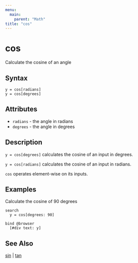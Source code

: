 ```yaml
---
menu:
  main:
    parent: "Math"
title: "cos"
---
```


# cos

Calculate the cosine of an angle

## Syntax

```eve
y = cos[radians]
y = cos[degrees]
```

## Attributes

- `radians` - the angle in radians
- `degrees` - the angle in degrees

## Description

`y = cos[degrees]` calculates the cosine of an input in degrees. 

`y = cos[radians]` calculates the cosine of an input in radians.

`cos` operates element-wise on its inputs.

## Examples

Calculate the cosine of 90 degrees

```eve
search
  y = cos[degrees: 90]
  
bind @browser
  [#div text: y]
```

## See Also

[sin](../sin) | [tan](../tan) 